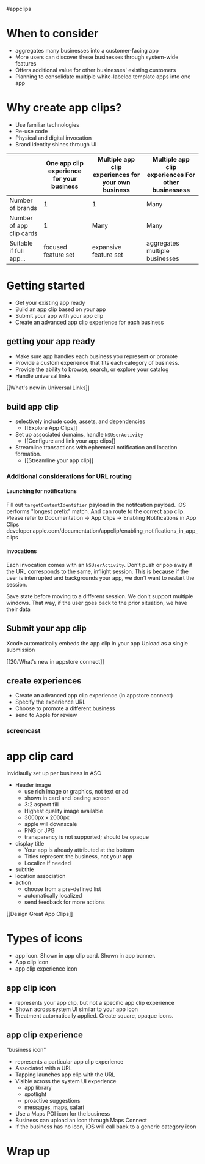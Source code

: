 #appclips 
# When to consider
* aggregates many businesses into a customer-facing app
* More users can discover these businesses through system-wide features
* Offers additional value for other businesses' existing customers
* Planning to consolidate multiple white-labeled template apps into one app

# Why create app clips?
* Use familiar technologies
* Re-use code
* Physical and digital invocation
* Brand identity shines through UI

|                          | One app clip experience for your business | Multiple app clip experiences for your own business | Multiple app clip experiences For other businessess |
|--------------------------|-------------------------------------------|-----------------------------------------------------|-----------------------------------------------------|
| Number of brands         | 1                                         | 1                                                   | Many                                                |
| Number of app clip cards | 1                                         | Many                                                | Many                                                |
| Suitable if full app...  | focused feature set                       | expansive feature set                               | aggregates multiple businesses                      |

# Getting started
* Get your existing app ready
* Build an app clip based on your app
* Submit your app with your app clip
* Create an advanced app clip experience for each business

## getting your app ready
* Make sure app handles each business you represent or promote
* Provide a custom experience that fits each category of business.  
* Provide the ability to browse, search, or explore your catalog
* Handle universal links

[[What's new in Universal Links]]

## build app clip 
* selectively include code, assets, and dependencies
	* [[Explore App Clips]]
* Set up associated domains, handle `NSUserActivity`
	* [[Configure and link your app clips]]
* Streamline transactions with ephemeral notification and location formation.
	* [[Streamline your app clip]]

### Additional considerations for URL routing

#### Launching for notifications

Fill out `targetContentIdentifier` payload in the notifcation payload.
iOS performs "longest prefix" match.  And can route to the correct app clip.
Please refer to
Documentation -> App Clips -> Enabling Notifications in App Clips
developer.apple.com/documentation/appclip/enabling_notifications_in_app_clips

#### invocations

Each invocation comes with an `NSUserActivity`.  Don't push or pop away if the URL corresponds to the same, inflight session.  This is because if the user is interrupted and backgrounds your app, we don't want to restart the session.

Save state before moving to a different session.  We don't support multiple windows.  That way, if the user goes back to the prior situation, we have their data

## Submit your app clip

Xcode automatically embeds the app clip in your app
Upload as a single submission

[[20/What's new in appstore connect]]



## create experiences

* Create an advanced app clip experience (in appstore connect)
* Specify the experience URL
* Choose to promote a different business
* send to Apple for review

### screencast

# app clip card
Invidiaully set up per business in ASC
* Header image
	*  use rich image or graphics, not text or ad
	* shown in card and loading screen
	* 3:2 aspect fill
	* Highest quality image available
	* 3000px x 2000px
	* apple will downscale
	* PNG or JPG
	* transparency is not supported; should be opaque
* display title
	* Your app is already attributed at the bottom
	* Titles represent the business, not your app
	* Localize if needed
* subtitle
* location association
* action
	* choose from a pre-defined list
	* automatically localized
	* send feedback for more actions

[[Design Great App Clips]]

# Types of icons
* app icon.  Shown in app clip card.  Shown in app banner.
* App clip icon
* app clip experience icon

## app clip icon
* represents your app clip, but not a specific app clip experience
* Shown across system UI similar to your app icon
* Treatment automatically applied.  Create square, opaque icons.

## app clip experience
"business icon"
* represents a particular app clip experience
* Associated with a URL
* Tapping launches app clip with the URL
* Visible across the system UI experience
	* app library
	* spotlight
	* proactive suggestions
	* messages, maps, safari
* Use a Maps POI icon for the business
* Business can upload an icon through Maps Connect
* If the business has no icon, iOS will call back to a generic category icon

# Wrap up





